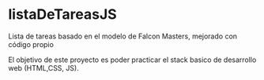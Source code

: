# listaDeTareasJS
Lista de tareas basado en el modelo de Falcon Masters, mejorado con código propio

El objetivo de este proyecto es poder practicar el stack basico de desarrollo web (HTML,CSS, JS).
